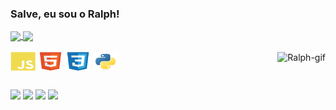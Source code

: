 ### Salve, eu sou o Ralph!

<a href="https://www.youtube.com/channel/UCAcx-QN4yV5vGLczRyFw7WA">
  <img height=170 align="center" src="https://github-readme-stats.vercel.app/api?username=Ralph20s&show_icons=true&theme=radical" />
</a>
<a href="https://www.youtube.com/channel/UCAcx-QN4yV5vGLczRyFw7WA">
  <img height=170 align="center" src="https://github-readme-stats.vercel.app/api/top-langs?username=Ralph20s&layout=compact&langs_count=8&card_width=320&show_icons=true&theme=radical" />
</a>

<div style="display: inline_block"><br>
  <img align="center" alt="Ralph-Js" height="30" width="40" src="https://raw.githubusercontent.com/devicons/devicon/master/icons/javascript/javascript-plain.svg">
  <img align="center" alt="Ralph-HTML" height="30" width="40" src="https://raw.githubusercontent.com/devicons/devicon/master/icons/html5/html5-original.svg">
  <img align="center" alt="Ralph-CSS" height="30" width="40" src="https://raw.githubusercontent.com/devicons/devicon/master/icons/css3/css3-original.svg">
  <img align="center" alt="Ralph-Python" height="30" width="40" src="https://raw.githubusercontent.com/devicons/devicon/master/icons/python/python-original.svg">
  <img align="right" alt="Ralph-gif" src="https://discord.com/channels/@me/1105102760703176756/1157351241513455646">
</div>
  
  ##

<div> 
  <a href="https://www.youtube.com/channel/UCAcx-QN4yV5vGLczRyFw7WA" target="_blank"><img src="https://img.shields.io/badge/YouTube-FF0000?style=for-the-badge&logo=youtube&logoColor=white" target="_blank"></a>
  <a href="https://www.instagram.com/ralphboyy/" target="_blank"><img src="https://img.shields.io/badge/-Instagram-%23E4405F?style=for-the-badge&logo=instagram&logoColor=white" target="_blank"></a>
 	<a href="https://www.twitch.tv/akaralphboy" target="_blank"><img src="https://img.shields.io/badge/Twitch-9146FF?style=for-the-badge&logo=twitch&logoColor=white" target="_blank"></a>
  <a href="https://www.linkedin.com/in/vitor-raphael-bezerra-454548244/" target="_blank"><img src="https://img.shields.io/badge/-LinkedIn-%230077B5?style=for-the-badge&logo=linkedin&logoColor=white" target="_blank"></a> 
  
</div>
